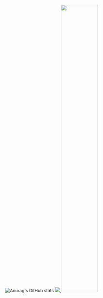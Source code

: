 ![Anurag's GitHub stats](https://github-readme-stats.vercel.app/api?username=kyoorochi&show_icons=true&theme=radical)
<a href="s">
  <img src="https://github-readme-stats.vercel.app/api/top-langs/?username=kyoorochi&exclude_repo=kyoorochi.github.io&layout=compact&theme=tokyonight" />
</a>
<img src="https://raw.githubusercontent.com/kyoorochi/github-stats-transparent/output/generated/languages.svg" width="49.2%" />
